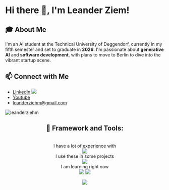 # Hi there 👋, I'm Leander Ziem!

## 🎓 About Me
I'm an AI student at the Technical University of Deggendorf, currently in my fifth semester and set to graduate in **2026**. I'm passionate about **generative AI** and **software development**, with plans to move to Berlin to dive into the vibrant startup scene.
## 📫 Connect with Me
- [LinkedIn](https://www.linkedin.com/in/leanderziehm333/)   <img src="https://skillicons.dev/icons?i=linkedin" />
- [Youtube](https://www.youtube.com/@LeandersLife)
- leanderziehm@gmail.com

<p align="left">
  <img src="https://komarev.com/ghpvc/?username=leanderziehm&label=Profile%20views&color=0e75b6&style=flat" alt="leanderziehm" />
</p>

<h2 align="center">🔮 Framework and Tools:</h2>


<p align="center">
  <br>I have a lot of experience with<br>
  <img src="https://skillicons.dev/icons?i=html,css,javascript,python" />
  <br>I use these in some projects<br>
  <img src="https://skillicons.dev/icons?i=unity,sklearn,selenium,ps,java,,flask,firebase,blender,arduino,androidstudio,ae,discord,django,opencv,supabase,windows,linux" />
  <br>I am learning right now<br>
  <img src="https://skillicons.dev/icons?i=react,nextjs,mongodb,tailwind,nodejs,express,postgres,fastapi,docker,discordjs,d3,dotnet,latex,threejs,nginx" />
  <img src="https://skillicons.dev/icons?i=wordpress" />

  

  
</p>

<div align="center">
  <a  href="https://github.com/anuraghazra/github-readme-stats"><img align="center" src="https://github-readme-stats.vercel.app/api/top-langs/?username=leanderziehm&theme=tokyonight" /></a>
</div>

<!-- 
    
    <td style="background-color: #f0f0f0;">
      <a href="https://github.com/anuraghazra/github-readme-stats">
        <img align="center" src="https://github-readme-stats.vercel.app/api/wakatime?username=leanderziehm&theme=tokyonight&layout=compact" alt="Shakur's WakaTime stats" />
      </a>
    </td>

<!-- <img src="https://user-images.githubusercontent.com/73097560/115834477-dbab4500-a447-11eb-908a-139a6edaec5c.gif">
<h2 align="center">🔮 Statistics and Metrics:</h2>
<div align="center">
  <img align="center" src="http://github-profile-summary-cards.vercel.app/api/cards/stats?username=leanderziehm&theme=2077" height="180em" />
  <img align="center" src="http://github-profile-summary-cards.vercel.app/api/cards/repos-per-language?username=leanderziehm&theme=2077" height="180em" />
</div>
<br>
<img src="https://user-images.githubusercontent.com/73097560/115834477-dbab4500-a447-11eb-908a-139a6edaec5c.gif">
<h2 align="center">⚡Activity Graph:</h2>
<img align="center" src="https://github-readme-activity-graph.vercel.app/graph?username=leanderziehm&theme=react-dark"/>
-->
